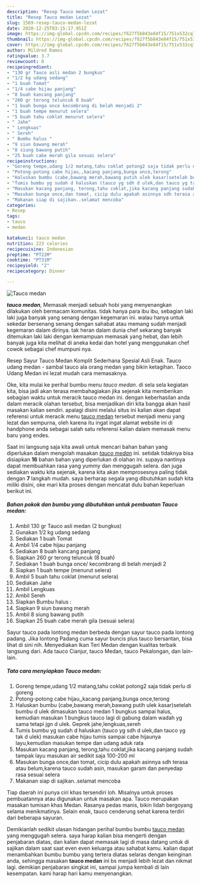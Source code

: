 ```yaml
---
description: "Resep Tauco medan Lezat"
title: "Resep Tauco medan Lezat"
slug: 1569-resep-tauco-medan-lezat
date: 2020-12-25T03:15:17.951Z
image: https://img-global.cpcdn.com/recipes/f627f5b843e84f15/751x532cq70/tauco-medan-foto-resep-utama.jpg
thumbnail: https://img-global.cpcdn.com/recipes/f627f5b843e84f15/751x532cq70/tauco-medan-foto-resep-utama.jpg
cover: https://img-global.cpcdn.com/recipes/f627f5b843e84f15/751x532cq70/tauco-medan-foto-resep-utama.jpg
author: Mildred Ramos
ratingvalue: 3.7
reviewcount: 8
recipeingredient:
- "130 gr Tauco asli medan 2 bungkus"
- "1/2 kg udang sedang"
- "1 buah Tomat"
- "1/4 cabe hijau panjang"
- "8 buah kancang panjang"
- "260 gr terong teluncuk 8 buah"
- "1 buah bunga once kecombrang di belah menjadi 2"
- "1 buah tempe menurut selera"
- "5 buah tahu coklat menurut selera"
- " Jahe"
- " Lengkuas"
- " Sereh"
- " Bumbu halus "
- "9 siun bawang merah"
- "8 siung bawang putih"
- "25 buah cabe merah gila sesuai selera"
recipeinstructions:
- "Goreng tempe,udang 1/2 matang,tahu coklat potong2 saja tidak perlu di goreng"
- "Potong-potong cabe hijau,,kacang panjang,bunga once,terong"
- "Haluskan bumbu (cabe,bawang merah,bawang putih ulek kasar)setelah bumbu d ulek dimasukan tauco medan 1 bungkus sampai halus, kemudian masukan 1 bungkus tauco lagi di gabung dalam wadah yg sama tetapi jgn d ulek. Geprek jahe,lengkuas,sereh"
- "Tumis bumbu yg sudah d haluskan (tauco yg sdh d ulek,dan tauco yg tak d ulek) masukan cabe hijau tumis sampai cabe hijaunya layu,kemudian masukan tempe dan udang aduk rata"
- "Masukan kacang panjang, terong,tahu coklat,jika kacang panjang sudah tampak layu masukan air sedikit saja 100-200 ml"
- "Masukan bunga once,dan tomat, cicip dulu apakah asinnya sdh terasa atau belum,karena tauco sudah asin, masukan garam dan penyedap rasa sesuai selera"
- "Makanan siap di sajikan..selamat mencoba"
categories:
- Resep
tags:
- tauco
- medan

katakunci: tauco medan 
nutrition: 223 calories
recipecuisine: Indonesian
preptime: "PT22M"
cooktime: "PT31M"
recipeyield: "2"
recipecategory: Dinner

---
```



![Tauco medan](https://img-global.cpcdn.com/recipes/f627f5b843e84f15/751x532cq70/tauco-medan-foto-resep-utama.jpg)

<b><i>tauco medan</i></b>, Memasak menjadi sebuah hobi yang menyenangkan dilakukan oleh bermacam komunitas. tidak hanya para ibu ibu, sebagian laki laki juga banyak yang senang dengan kegemaran ini. walau hanya untuk sekedar bersenang senang dengan sahabat atau memang sudah menjadi kegemaran dalam dirinya. tak heran dalam dunia chef sekarang banyak ditemukan laki laki dengan kemampuan memasak yang hebat, dan lebih banyak juga kita melihat di aneka kedai dan hotel yang menggunakan chef cowok sebagai chef mumpuni nya.

Resep Sayur Tauco Medan Komplit Sederhana Spesial Asli Enak. Tauco udang medan - sambal tauco ala orang medan yang bikin ketagihan. Taoco Udang Medan ini lezat mudah cara memasaknya.

Oke, kita mulai ke perihal bumbu menu <i>tauco medan</i>. di sela sela kegiatan kita, bisa jadi akan terasa membahagiakan jika sejenak kita memberikan sebagian waktu untuk meracik tauco medan ini. dengan keberhasilan anda dalam meracik olahan tersebut, bisa menjadikan diri kita bangga akan hasil masakan kalian sendiri. apalagi disini melalui situs ini kalian akan dapat referensi untuk meracik menu <u>tauco medan</u> tersebut menjadi menu yang lezat dan sempurna, oleh karena itu ingat ingat alamat website ini di handphone anda sebagai salah satu referensi kalian dalam memasak menu baru yang endes.


Saat ini langsung saja kita awali untuk mencari bahan bahan yang diperlukan dalam mengolah masakan <u><i>tauco medan</i></u> ini. setidak tidaknya bisa disiapkan <b>16</b> bahan bahan yang diperlukan di olahan ini. supaya nantinya dapat membuahkan rasa yang yummy dan menggugah selera. dan juga sediakan waktu kita sejenak, karena kita akan memprosesnya paling tidak dengan <b>7</b> langkah mudah. saya berharap segala yang dibutuhkan sudah kita miliki disini, oke mari kita proses dengan mencatat dulu bahan keperluan berikut ini.

<!--inarticleads1-->

##### Bahan pokok dan bumbu yang dibutuhkan untuk pembuatan Tauco medan:

1. Ambil 130 gr Tauco asli medan (2 bungkus)
1. Gunakan 1/2 kg udang sedang
1. Sediakan 1 buah Tomat
1. Ambil 1/4 cabe hijau panjang
1. Sediakan 8 buah kancang panjang
1. Siapkan 260 gr terong teluncuk (8 buah)
1. Sediakan 1 buah bunga once/ kecombrang di belah menjadi 2
1. Siapkan 1 buah tempe (menurut selera)
1. Ambil 5 buah tahu coklat (menurut selera)
1. Sediakan  Jahe
1. Ambil  Lengkuas
1. Ambil  Sereh
1. Siapkan  Bumbu halus :
1. Siapkan 9 siun bawang merah
1. Ambil 8 siung bawang putih
1. Siapkan 25 buah cabe merah gila (sesuai selera)


Sayur tauco pada lontong medan berbeda dengan sayur tauco pada lontong padang. Jika lontong Padang cuma sayur buncis plus tauco bersantan, bisa lihat di sini nih. Menyediakan Ikan Teri Medan dengan kualitas terbaik langsung dari. Ada tauco Cianjur, tauco Medan, tauco Pekalongan, dan lain-lain. 

<!--inarticleads2-->

##### Tata cara menyiapkan Tauco medan:

1. Goreng tempe,udang 1/2 matang,tahu coklat potong2 saja tidak perlu di goreng
1. Potong-potong cabe hijau,,kacang panjang,bunga once,terong
1. Haluskan bumbu (cabe,bawang merah,bawang putih ulek kasar)setelah bumbu d ulek dimasukan tauco medan 1 bungkus sampai halus, kemudian masukan 1 bungkus tauco lagi di gabung dalam wadah yg sama tetapi jgn d ulek. Geprek jahe,lengkuas,sereh
1. Tumis bumbu yg sudah d haluskan (tauco yg sdh d ulek,dan tauco yg tak d ulek) masukan cabe hijau tumis sampai cabe hijaunya layu,kemudian masukan tempe dan udang aduk rata
1. Masukan kacang panjang, terong,tahu coklat,jika kacang panjang sudah tampak layu masukan air sedikit saja 100-200 ml
1. Masukan bunga once,dan tomat, cicip dulu apakah asinnya sdh terasa atau belum,karena tauco sudah asin, masukan garam dan penyedap rasa sesuai selera
1. Makanan siap di sajikan..selamat mencoba


Tiap daerah ini punya ciri khas tersendiri loh. Misalnya untuk proses pembuatannya atau digunakan untuk masakan apa. Tauco merupakan masakan tumisan khas Medan. Rasanya pedas manis, bikin lidah bergoyang selama menikmatinya. Selain enak, tauco cenderung sehat karena terdiri dari beberapa sayuran. 

Demikianlah sedikit ulasan hidangan perihal bumbu bumbu <u>tauco medan</u> yang menggugah selera. saya harap kalian bisa mengerti dengan penjabaran diatas, dan kalian dapat memasak lagi di masa datang untuk di sajikan dalam saat saat even even keluarga atau sahabat kamu. kalian dapat menambahkan bumbu bumbu yang tertera diatas selaras dengan keinginan anda, sehingga masakan <b>tauco medan</b> ini bs menjadi lebih lezat dan nikmat lagi. demikian penjabaran singkat ini, sampai jumpa kembali di lain kesempatan. kami harap hari kamu menyenangkan.
